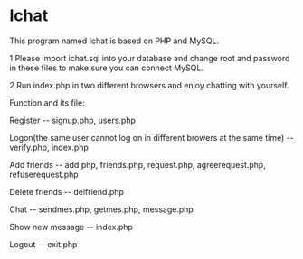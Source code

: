 # Ichat

This program named Ichat is based on PHP and MySQL.

1 Please import ichat.sql into your database and change root and password in these files to make sure you can connect MySQL.

2 Run index.php in two different browsers and enjoy chatting with yourself. 


Function and its file:

Register -- signup.php, users.php

Logon(the same user cannot log on in different browers at the same time) -- verify.php, index.php

Add friends -- add.php, friends.php, request.php, agreerequest.php, refuserequest.php

Delete friends -- delfriend.php

Chat -- sendmes.php, getmes.php, message.php

Show new message -- index.php

Logout -- exit.php

